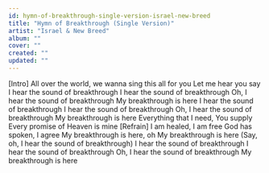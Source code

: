```yaml
---
id: hymn-of-breakthrough-single-version-israel-new-breed
title: "Hymn of Breakthrough (Single Version)"
artist: "Israel & New Breed"
album: ""
cover: ""
created: ""
updated: ""
---
```


[Intro]
All over the world, we wanna sing this all for you
Let me hear you say
I hear the sound of breakthrough
I hear the sound of breakthrough
Oh, I hear the sound of breakthrough
My breakthrough is here
I hear the sound of breakthrough
I hear the sound of breakthrough
Oh, I hear the sound of breakthrough
My breakthrough is here
Everything that I need, You supply
Every promise of Heaven is mine
[Refrain]
I am healed, I am free
God has spoken, I agree
My breakthrough is here, oh
My brеakthrough is here
(Say, oh, I hear thе sound of breakthrough)
I hear the sound of breakthrough
I hear the sound of breakthrough
Oh, I hear the sound of breakthrough
My breakthrough is here